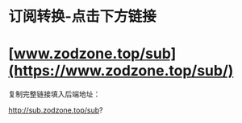 # 订阅转换-点击下方链接

# [www.zodzone.top/sub](https://www.zodzone.top/sub/)

复制完整链接填入后端地址： 

http://sub.zodzone.top/sub?

